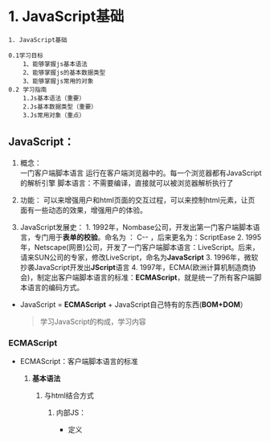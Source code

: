 # 1. JavaScript基础
	1. JavaScript基础
	
	0.1学习目标
		1、能够掌握js基本语法
		2、能够掌握js的基本数据类型
		3、能够掌握js常用的对象
	0.2 学习指南
		1.Js基本语法（重要） 
		2.Js基本数据类型（重要） 
		3.Js常用对象（重点） 



## JavaScript：

1. 概念：	
    	一门客户端脚本语言
      	 运行在客户端浏览器中的。每一个浏览器都有JavaScript的解析引擎
      	 脚本语言：不需要编译，直接就可以被浏览器解析执行了

2. 功能：
   	 可以来增强用户和html页面的交互过程，可以来控制html元素，让页	面有一些动态的效果，增强用户的体验。

3. JavaScript发展史：
    	1. 1992年，Nombase公司，开发出第一门客户端脚本语言，专门用于**表单的校验**。命名为 ： C--	，后来更名为：ScriptEase
    	2. 1995年，Netscape(网景)公司，开发了一门客户端脚本语言：LiveScript。后来，请来SUN公司的专家，修改LiveScript，命名为**JavaScript**
    	3. 1996年，微软抄袭JavaScript开发出**JScript**语言
    	4. 1997年，ECMA(欧洲计算机制造商协会)，制定出客户端脚本语言的标准：**ECMAScript**，就是统一了所有客户端脚本语言的编码方式。

* JavaScript = **ECMAScript** + JavaScript自己特有的东西(**BOM+DOM**）

  > 学习JavaScript的构成，学习内容

### ECMAScript

* ECMAScript：客户端脚本语言的标准

  1. **基本语法**

     1. 与html结合方式

        1. 内部JS：

           * 定义<script>，标签体内容就是js代码
        2. 外部JS：
           				* 定义<script>，通过**src属性**引入外部的js文件
     
        * 注意：
     
          1. ```<script>```可以定义在html页面的任何地方。但是定义的位置会影响执行顺序。
     
             > 因此，为了获取html中的元素，script放在body后面
     
          2. ```<script>```可以定义多个。
     
     2. 注释
     
        1. 单行注释：```//注释内容```
        2. 多行注释：```/*注释内容*/```
     
     3. 数据类型：
     
        1. 原始数据类型(基本数据类型)：
     
           1. number：数字。 整数/小数/NaN(not a number 	一个不是数字的数字类型)
     
           2. string：字符串。 字符串  "abc" "a" 'abc'
     
              > JavaScript中没有字符
     
           3.  boolean: true和false
     
           4. null：一个对象为空的占位符
     
              > 在JavaScript中认为是一个对象
     
              1. undefined：未定义。如果一个变量没有给初始化值，则会被默认赋值为undefined
     
        2. 引用数据类型：对象
     
     4. 变量
     
        1. 变量：一小块存储数据的内存空间
     
        2. Java语言是强类型语言，而JavaScript是弱类型语言。
           * ​	强类型：在开辟变量存储空间时，定义了空间将来	存储的数据的数据类型。只能存储固定类型的数据	
             * **弱类型**：在开辟变量存储空间时，不定义空	间将来的存储数据类型，可以存放任意类型的	数据。
     
        3.  语法
     
           - var 变量名 = 初始化值;
     
           * typeof运算符：获取变量的类型
           * 注：**null运算后得到的是object**
     
     5. 运算符
     
        1.  一元运算符
     
           ++，-- ， +(正号) 
     
           1. ++，-- ， +(正号) 
                 1. ++ --: 自增(自减)
                       1. ++(--) 在前，先自增(自减)，再运算
                       2. ++(--) 在后，先运算，再自增(自减)
           2. ++，-- ， +(正号) 
              1. 用于其他类型转number类型
              2. 注意：
                  1. 其他类型转number:
                        1. string转number：按照字面值转换。	如果字面值不是数字，则转为NaN（不是数字的数字）
                        2. boolean转number：true转为1，false转为0
     
           ```javascript
                   var num = 3;
                   var a = ++ num ;
           
                   document.write(num);// 4
                   document.write(a); // 3 
                   document.write("<hr>");
           
                   var b = +"123abc";
                   document.write(typeof (b)); //number
                   document.write(b + 1); //124
                   document.write("<hr>");
           
                   var flag = + true;
                   var f2 = + false;
                   document.write(typeof (flag) + "<br>");//number
                   document.write(flag + "<br>");// 1
                   document.write(f2 + "<br>");// 0
           ```
     
     6. 算数运算符
     
        +- * / % ...
     
     7. 赋值运算符
     
        = += -+....
     
     8. 比较运算符
     
        ```>```< >= <= == ===(全等于)
     
        1. 类型相同：直接比较
                                 * 字符串：按照字典顺序比较。按位逐一比较，直到得出大小为止。
        2. 类型不同：先进行类型转换，再比较
                                 * ===：全等于。在比较之前，先判断类型，如果类型不一样，则直接返回false
     
        ```javascript
                document.write((3 > 4) +"<br>");//false
        
                document.write(("abc" < "acd") +"<br>");//true
        
        
                document.write(("123" == 123) +"<br>");//true
        
                document.write(("123" === 123) +"<br>");//false
        ```
     
     9. 逻辑运算符
     
        && || !
     
        1. 逻辑运算符：
     
           1. && ： 与（短路）
     
           2. || ： 或（短路）
     
           3. ！： 非
     
              - 其他类型转boolean
     
                1.  number：0或者NaN,其他为真
     
                2. string：除了空字符串（""）,其他都是true
     
                3. null&undefined：都是false
     
                4. 对象：所有对象都是true
     
                   > 因此在JavaScript中
                   >
                   > 判断时直接使用变量名可防止空指针
     
           ```javascript
           var flag = true;
           doucument.write(flag + "<br>")//true
           doucument.write(!flag+ "<br>")//fasle
           
           var num3 = NaN;
           doucument.write(num3 + "<br>")//false
           doucument.write(!num3+ "<br>")//true
           doucument.write(!!num3 + "<br>")//false
           
           var str1 = 'a';
           var str2 = '';
           doucument.write(!!str1 + "<br>")//true
           doucument.write(!!str2 + "<br>")//false
           
           var obj = null;
           var obj2;
           var obj3 = new Date();
           doucument.write(!!obj + "<br>");//false
           doucument.write(!!obj2 + "<br>")//false
           doucument.write(!!obj3 + "<br>")//true
           
           
           // 因此在JavaScript中直接使用变量名可防止空指针
           if(obj){//空类型都是false
               doucument.write("123");
           }
           ```
     
     10. 三元运算符：
     
        ？ ： 表达式
     
        ```javascript
        var a = 3;
        var b = 4;
        var c = a>b?1:0;//输出的值0
        ```
     
        * 语法：
          * 表达式？ 值1：值2；
          * 判断表达式的值，如果是true则取值1，如果是false则取值2；
     
     11. 流程控制语句
     
         1. if..else..
     
         2. switch
     
            1. 在java中，switch语句可以接受的数据类型：byte short int long；枚举（1.5版本之后），string（1.7）
            2. 在JavaScript中 
     
            ```JavaScript
            switch(变量名){
            	case 值:
            	break;
            }
            //在JavaScript中switch可以接受任意属性的值
            ```
     
         3. while
     
         ```javascript
         var sum=0;
         var num=1;
         while (num<=100){
             sum+=num;
             num++;
         }
         doucument.write(sum);
         ```
     
         
     
         1. do...while
         2. for
     
     12. JS特殊语法
     
         1. 语句以；结尾，如果一行只有一条语句则；可以省略
         2. 变量的定义使用var关键字，也可以不使用
            1. 用：定义的变量是局部变量
            2. 不用：定义的变量是全局变量（不建议使用）
     
         ```JavaScript
         var b;
         function fun(){
         	b=4;//如果在方法中间定义，则不能正常输出
         }
         fun();
         doucument.write(4);
         
         
         function fun(){
         	var b=4;//如果在方法中间定义，则不能正常输出
         }
         fun();
         doucument.write(4);//不输出
         
         function fun(){
         	b=4;//如果在方法中间定义，则不能正常输出
         }
         fun();
         doucument.write(4);//正常输出
         ```
     
     13. 九九乘法表
     
     ```javascript
         <style>
             td{
                 border: 1px solid
             }
         </style>
         <script>
             document.write("<table>")
             for(var i = 1; i <10;i++){
                 document.write("<tr>")
                 for(var j = 1; j <=i;j++){
                     document.write("<td>")
                     document.write(i+"*"+j+"="+i*j+"&nbsp&nbsp&nbsp")
                     document.write("</td>")
                 }
                 document.write("</tr>")
             }
             document.write("</table>")
         </script>
     ```

2. 基本对象

   - [function对象](https://www.w3school.com.cn/js/pro_js_functions.asp)

     1. 创建

        1.  ```javascript
            var fun = new Function(形式参数列表，方法体);
            var fun = new Function("a","b","c","alert(a);")//忘掉吧
            ```
   
        2. ```javascript
           function 方法名称（形式参数列表）{
               方法体
           }
           function fun2('a','b',"c"){
               alert(a)
           }
           ```

        3. ```javascript
           var 方法名称= function(形式参数列表){
           	方法体
           }
           var fun3 = function fun2('a','b',"c"){
               alert(a)
           }
           ```
   
     2. 方法：
   
     3. 属性：
   
        1. length:代表形式参数的个数
   
           ```javascript
           alert(fun2.length);//3
           ```
   
           
   
     4. 特点：
   
        1. 方法定义时，形式参数的类型不用写，返回值的类型也用写
   
           ```javascript
           function /* var可以不写 */ add('a','b'){
            	return a+b
           }
           var sum = add(2,2);//4
           ```
   
        2. 方法其实是一个对象，如果定义名称相同的方法，会覆盖
   
           ````javascript
           function add('a','b'){
            	return a+b
           }
           function add('a','b'){
            	return a-b
           }
           var sum = add(2,2);//0
           ````
   
        3. 在JS中方法的调用只与方法的名称有关，与方法的参数列表无关；
   
           ```javascript
           function fun2('a','b',"c"){
               alert(a)
           }
           fun2(1,2);//1
           fun2(1);//1
           fun2();//undefined
           fun2(1,2,3);//
           //与实际参数无关
           ```
   
        4. 在方法声明中有一个隐藏的内置对象（数组），arguments，封装所有的实际参数；
   
           ```javascript
           //因此可以求任意个数的和
           function fun(){
               var sum = 0;
               var count=0;
               while(count<arguments.length){
                   sum += arguments[count];
                   count++;
               }
               return sum;
           }
           var sum = add(1,2,3);//6
           ```
   
           
   
     5. 调用：
   
        方法名称（实际参数值）
   
   - [`Array](https://www.w3school.com.cn/jsref/jsref_obj_array.asp)
   
   - [Boolean](https://www.w3school.com.cn/jsref/jsref_obj_boolean.asp)
   
   - [Classe](https://www.w3school.com.cn/jsref/jsref_classes.asp)
   
   - [Date](https://www.w3school.com.cn/jsref/jsref_obj_date.asp)
   
   - [Error](https://www.w3school.com.cn/jsref/jsref_obj_error.asp)
   
   - [Global](https://www.w3school.com.cn/jsref/jsref_obj_global.asp)
   
   - [JSON](https://www.w3school.com.cn/jsref/jsref_obj_json.asp)
   
   - [Math](https://www.w3school.com.cn/jsref/jsref_obj_math.asp)
   
   - [Number](https://www.w3school.com.cn/jsref/jsref_obj_number.asp)
   
   - [RegExp](https://www.w3school.com.cn/jsref/jsref_obj_regexp.asp)
   
   - [String](https://www.w3school.com.cn/jsref/jsref_obj_array.asp)
   
   - [运算符](https://www.w3school.com.cn/jsref/jsref_operators.asp)
   
   - [语句](https://www.w3school.com.cn/jsref/jsref_obj_string.asp)
   - [javascript高级教程](https://www.w3school.com.cn/js/index_pro.asp)

